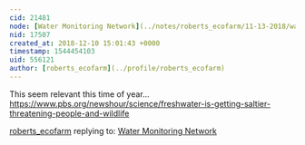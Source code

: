 ```yaml
---
cid: 21481
node: [Water Monitoring Network](../notes/roberts_ecofarm/11-13-2018/water-monitoring-network)
nid: 17507
created_at: 2018-12-10 15:01:43 +0000
timestamp: 1544454103
uid: 556121
author: [roberts_ecofarm](../profile/roberts_ecofarm)
---
```


 This seem relevant this time of year... https://www.pbs.org/newshour/science/freshwater-is-getting-saltier-threatening-people-and-wildlife

[roberts_ecofarm](../profile/roberts_ecofarm) replying to: [Water Monitoring Network](../notes/roberts_ecofarm/11-13-2018/water-monitoring-network)

